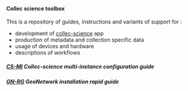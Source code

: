 #### Collec science toolbox

This is a repository of guides, instructions and variants of support for :

- development of [collec-science][] app
- production of metadata and collection specific data
- usage of devices and hardware
- descriptions of workflows

##### [CS-MI](multi-instance_config.md) Collec-science multi-instance configuration guide
##### [GN-RG](gn_install_rapid-guide.md) GeoNetwork installation rapid guide

[collec-science]: https://github.com/Irstea/collec/
